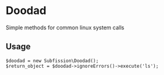# Doodad
Simple methods for common linux system calls

## Usage
    $doodad = new Subfission\Doodad();
    $return_object = $doodad->ignoreErrors()->execute('ls');
